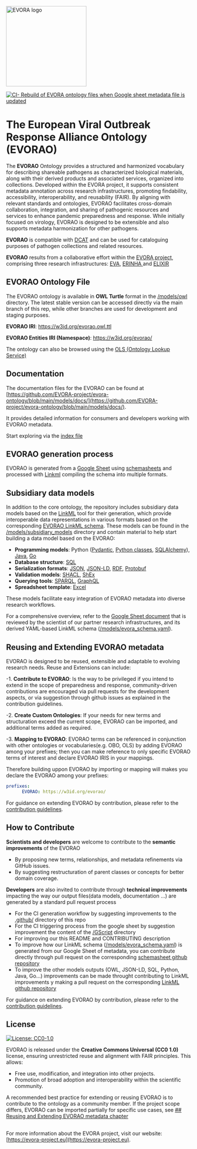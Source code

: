 <img src="https://evora-project.eu/assets/images/logo/logo.svg" width="219" height="auto" alt="EVORA logo"/>

[![CI- Rebuild of EVORA ontology files when Google sheet metadata file is updated](https://github.com/EVORA-project/evora-ontology/actions/workflows/generate_schema_models.yml/badge.svg?branch=staging)](https://github.com/EVORA-project/evora-ontology/actions)


# The European Viral Outbreak Response Alliance Ontology (EVORAO) 


The **EVORAO** Ontology provides a structured and harmonized vocabulary for describing shareable pathogens as characterized biological materials, along with their derived products and associated services, organized into collections. Developed within the EVORA project, it supports consistent metadata annotation across research infrastructures, promoting findability, accessibility, interoperability, and reusability (FAIR). By aligning with relevant standards and ontologies, EVORAO facilitates cross-domain collaboration, integration, and sharing of pathogenic resources and services to enhance pandemic preparedness and response. While initially focused on virology, EVORAO is designed to be extensible and also supports metadata harmonization for other pathogens.

**EVORAO** is compatible with [DCAT](https://www.w3.org/TR/vocab-dcat-3/) and can be used for cataloguing purposes of pathogen collections and related resources.

**EVORAO** results from a collaborative effort within the [EVORA project](https://evora-project.eu/), comprising three research infrastructures:  [EVA](https://www.european-virus-archive.com/), [ERINHA ](https://erinha.eu/) and [ELIXIR](https://elixir-europe.org/)



## EVORAO Ontology File

The EVORAO ontology is available in **OWL Turtle** format in the [/models/owl](https://github.com/EVORA-project/evora-ontology/tree/main/models/owl) directory. The latest stable version can be accessed directly via the main branch of this rep, while other branches are used for development and staging purposes.

**EVORAO IRI**: https://w3id.org/evorao.owl.ttl

**EVORAO Entities IRI (Namespace)**: https://w3id.org/evorao/

The ontology can also be browsed using the [OLS (Ontology Lookup Service)](https://www.ebi.ac.uk/ols4/evorao)


## Documentation

The documentation files for the EVORAO can be found at [https://github.com/EVORA-project/evora-ontology/blob/main/models/docs/](https://github.com/EVORA-project/evora-ontology/blob/main/models/docs/).

It provides detailed information for consumers and developers working with EVORAO metadata.

Start exploring via the [index file](https://github.com/EVORA-project/evora-ontology/blob/main/models/docs/index.md) 


## EVORAO generation process

EVORAO is generated from a [Google Sheet](https://docs.google.com/spreadsheets/d/1zcyNKuhkpH-0FqEGSt6UwHAiSYzsUUSkHYcDOYz67zI) using [schemasheets](https://github.com/linkml/schemasheets) and processed with [Linkml](https://github.com/linkml/linkml) compiling the schema into multiple formats.


## Subsidiary data models

In addition to the core ontology, the repository includes subsidiary data models based on the [LinkML](https://github.com/linkml/linkml) tool for their generation, which provide interoperable data representations in various formats based on the corresponding [EVORAO LinkML schema](https://github.com/EVORA-project/evora-ontology/tree/main/models/evora_schema.yaml). These models can be found in the [/models/subsidiary_models](https://github.com/EVORA-project/evora-ontology/tree/main/models/subsidiary_models) directory and contain material to help start building a data model based on the EVORAO:

- **Programming models**: Python ([Pydantic](https://github.com/EVORA-project/evora-ontology/tree/main/models/subsidiary_models/pydantic), [Python classes](https://github.com/EVORA-project/evora-ontology/tree/main/models/subsidiary_models/python), [SQLAlchemy](https://github.com/EVORA-project/evora-ontology/tree/main/models/subsidiary_models/sqlalchemy)), [Java](https://github.com/EVORA-project/evora-ontology/tree/main/models/subsidiary_models/java), [Go](https://github.com/EVORA-project/evora-ontology/tree/main/models/subsidiary_models/go)
- **Database structure**: [SQL](https://github.com/EVORA-project/evora-ontology/tree/main/models/subsidiary_models/sqlschema)
- **Serialization formats**: [JSON](https://github.com/EVORA-project/evora-ontology/tree/main/models/subsidiary_models/jsonschema), [JSON-LD](https://github.com/EVORA-project/evora-ontology/tree/main/models/subsidiary_models/jsonld), [RDF](https://github.com/EVORA-project/evora-ontology/tree/main/models/subsidiary_models/rdf), [Protobuf](https://github.com/EVORA-project/evora-ontology/tree/main/models/subsidiary_models/protobuf)
- **Validation models**: [SHACL](https://github.com/EVORA-project/evora-ontology/tree/main/models/subsidiary_models/shacl), [ShEx](https://github.com/EVORA-project/evora-ontology/tree/main/models/subsidiary_models/shex)
- **Querying tools**: [SPARQL](https://github.com/EVORA-project/evora-ontology/tree/main/models/subsidiary_models/sparql), [GraphQL](https://github.com/EVORA-project/evora-ontology/tree/main/models/subsidiary_models/graphql)
- **Spreadsheet template**: [Excel](https://github.com/EVORA-project/evora-ontology/tree/main/models/subsidiary_models/excel)



These models facilitate easy integration of EVORAO metadata into diverse research workflows.

For a comprehensive overview, refer to the [Google Sheet document](https://docs.google.com/spreadsheets/d/1zcyNKuhkpH-0FqEGSt6UwHAiSYzsUUSkHYcDOYz67zI) that is reviewed by the scientist of our partner research infrastructures, and its derived YAML-based LinkML schema ([/models/evora_schema.yaml](https://github.com/EVORA-project/evora-ontology/tree/main/models/evora_schema.yaml)).


## Reusing and Extending EVORAO metadata

EVORAO is designed to be reused, extensible and adaptable to evolving research needs. Reuse and Extensions can include:

-1. **Contribute to EVORAO**: Is the way to be privileged if you intend to extend in the scope of preparedness and response, community-driven contributions are encouraged via pull requests for the development aspects, or via suggestion through github issues as explained in the contribution guidelines.

-2. **Create Custom Ontologies**: If your needs for new terms and structuration exceed the current scope, EVORAO can be imported, and additional terms added as required.

-3. **Mapping to EVORAO**: EVORAO terms can be referenced in conjunction with other ontologies or vocabularies(e.g. OBO, OLS) by adding EVORAO among your prefixes; then you can make reference to only specific EVORAO terms of interest and declare EVORAO IRIS in your mappings.

Therefore building uppon EVORAO by importing or mapping will makes you declare the EVORAO among your prefixes:
```YAML
prefixes:
      EVORAO: https://w3id.org/evorao/
```

For guidance on extending EVORAO by contribution, please refer to the [contribution guidelines](https://github.com/EVORA-project/evora-ontology/blob/main/CONTRIBUTING.md).

## How to Contribute

**Scientists and developers** are welcome to contribute to the **semantic improvements** of the EVORAO
- By proposing new terms, relationships, and metadata refinements via GitHub issues.
- By suggesting restructuration of parent classes or concepts for better domain coverage.


**Developers** are also invited to contribute through **technical improvements** impacting the way our output files(data models, documentation ...) are generated by a standard pull request process
  -  For the CI generation workflow by suggesting improvements to the [.github/](https://github.com/EVORA-project/evora-ontology/tree/main/.github/workflows) directory of this repo
  -  For the CI triggering process from the google sheet by suggestion improvement the content of the [/GScript](https://github.com/EVORA-project/evora-ontology/tree/main/Gscript) directory
  -  For improving our this README and CONTRIBUTING description
  -  To improve how our LinkML schema ([/models/evora_schema.yaml](https://github.com/EVORA-project/evora-ontology/tree/main/models/evora_schema.yaml)) is generated from our Google Sheet of metadata, you can contribute directly through pull request on the corresponding [schemasheet github repository](https://github.com/linkml/schemasheets)
  -  To improve the other models outputs (OWL, JSON-LD, SQL, Python, Java, Go...) improvements can be made throught contributing to LinkML improvements y making a pull request on the corresponding [LinkML github repository](https://github.com/linkml/linkml)

For guidance on extending EVORAO by contribution, please refer to the [contribution guidelines](https://github.com/EVORA-project/evora-ontology/blob/main/CONTRIBUTING.md).

##  License

[![License: CC0-1.0](https://img.shields.io/badge/License-CC0_1.0-lightgrey.svg)]([http://creativecommons.org/publicdomain/zero/1.0/](https://github.com/EVORA-project/evora-ontology/blob/main/LICENSE))

EVORAO is released under the **Creative Commons Universal (CC0 1.0)** license, ensuring unrestricted reuse and alignment with FAIR principles. This allows:

- Free use, modification, and integration into other projects.
- Promotion of broad adoption and interoperability within the scientific community.
  
A recommended best practice for extending or reusing EVORAO is to contribute to the ontology as a community member. If the project scope differs, EVORAO can be imported partially for specific use cases, see [## Reusing and Extending EVORAO metadata chapter](#reusing-and-extending-evorao-metadata)

##

For more information about the EVORA project, visit our website:[https://evora-project.eu](https://evora-project.eu).


